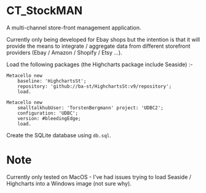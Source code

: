 # CT_StockMAN

A multi-channel store-front management application.

Currently only being developed for Ebay shops but the intention is that it will provide the means to integrate / aggregate data from different storefront providers (Ebay / Amazon / Shopify / Etsy ...). 

Load the following packages (the Highcharts package include Seaside) :-

```
Metacello new
	baseline: 'HighchartsSt';
	repository: 'github://ba-st/HighchartsSt:v9/repository';
	load.
```
```
Metacello new 
    smalltalkhubUser: 'TorstenBergmann' project: 'UDBC2';
    configuration: 'UDBC';
    version: #bleedingEdge;
    load.
```

Create the SQLite database using `db.sql`.

# Note

Currently only tested on MacOS - I've had issues trying to load Seaside / Highcharts into a Windows image (not sure why).
